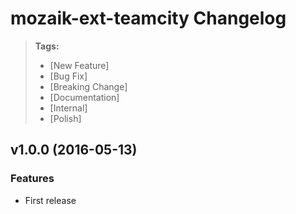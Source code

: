 
# mozaik-ext-teamcity Changelog

> **Tags:**
> - [New Feature]
> - [Bug Fix]
> - [Breaking Change]
> - [Documentation]
> - [Internal]
> - [Polish]

## v1.0.0 (2016-05-13)

### Features

* First release
